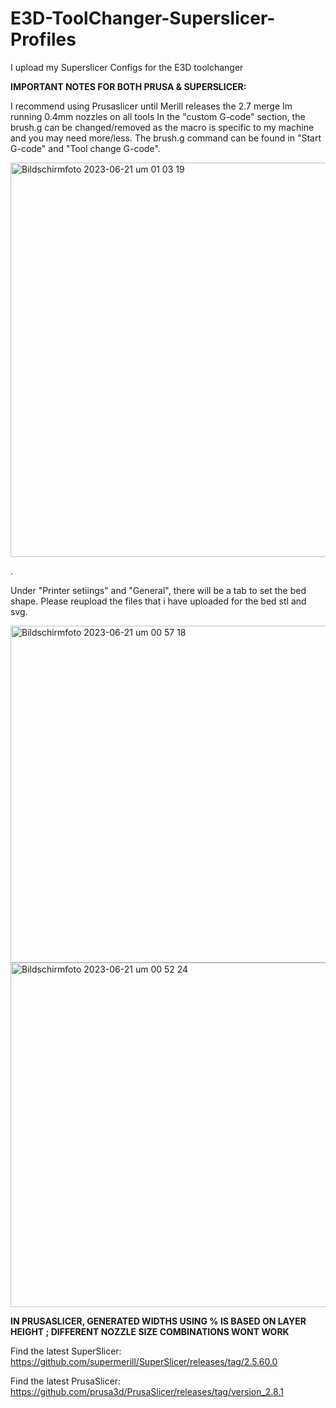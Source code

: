 # E3D-ToolChanger-Superslicer-Profiles
I upload my Superslicer Configs for the E3D toolchanger

**IMPORTANT NOTES FOR BOTH PRUSA & SUPERSLICER:**

I recommend using Prusaslicer until Merill releases the 2.7 merge
Im running 0.4mm nozzles on all tools
In the "custom G-code" section, the brush.g can be changed/removed as the macro is specific to my machine and you may need more/less.
The brush.g command can be found in "Start G-code" and "Tool change G-code".

<img width="631" alt="Bildschirmfoto 2023-06-21 um 01 03 19" src="https://github.com/Victini-0001/E3D-ToolChanger-Superslicer-Profiles/assets/59373347/4fe1fe1d-b65e-44cf-9b24-28262d34805c">

.


Under "Printer setiings" and "General", there will be a tab to set the bed shape. Please reupload the files that i have uploaded for the bed stl and svg.

<img width="539" alt="Bildschirmfoto 2023-06-21 um 00 57 18" src="https://github.com/Victini-0001/E3D-ToolChanger-Superslicer-Profiles/assets/59373347/a676cb7d-16f3-4bdf-983e-e65359dfb29a">

<img width="551" alt="Bildschirmfoto 2023-06-21 um 00 52 24" src="https://github.com/Victini-0001/E3D-ToolChanger-Superslicer-Profiles/assets/59373347/b336d351-5277-42c9-a769-0f42bd8b6fde">

**IN PRUSASLICER, GENERATED WIDTHS USING % IS BASED ON LAYER HEIGHT ; DIFFERENT NOZZLE SIZE COMBINATIONS WONT WORK**


Find the latest SuperSlicer:
https://github.com/supermerill/SuperSlicer/releases/tag/2.5.60.0

Find the latest PrusaSlicer:
https://github.com/prusa3d/PrusaSlicer/releases/tag/version_2.8.1
